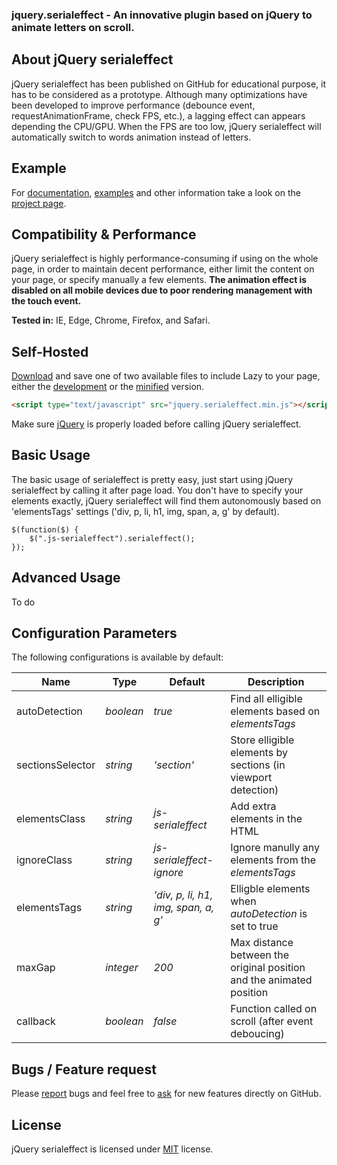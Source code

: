 ### jquery.serialeffect - An innovative plugin based on jQuery to animate letters on scroll.

## About jQuery serialeffect
jQuery serialeffect has been published on GitHub for educational purpose, it has to be considered as a prototype. Although many optimizations have been developed to improve performance (debounce event, requestAnimationFrame, check FPS, etc.), a lagging effect can appears depending the CPU/GPU. When the FPS are too low, jQuery serialeffect will automatically switch to words animation instead of letters.


## Example
For [documentation](http://jquery.eisbehr.de/lazy/#parameter), [examples](http://jquery.eisbehr.de/lazy/#examples) and other information take a look on the [project page](http://jquery.eisbehr.de/lazy/).


## Compatibility & Performance
jQuery serialeffect is highly performance-consuming if using on the whole page, in order to maintain decent performance, either limit the content on your page, or specify manually a few elements. **The animation effect is disabled on all mobile devices due to poor rendering management with the touch event.**

**Tested in:** IE, Edge, Chrome, Firefox, and Safari.


## Self-Hosted
[Download](https://github.com/kevinmeunier/jquery.serialeffect/archive/master.zip) and save one of two available files to include Lazy to your page, either the [development](http://raw.githubusercontent.com/kevinmeunier/jquery.serialeffect/master/jquery.serialeffect.js) or the [minified](http://raw.githubusercontent.com/kevinmeunier/jquery.serialeffect/master/jquery.serialeffect.min.js) version.
```HTML
<script type="text/javascript" src="jquery.serialeffect.min.js"></script>
```

Make sure [jQuery](http://jquery.com) is properly loaded before calling jQuery serialeffect. 


## Basic Usage
The basic usage of serialeffect is pretty easy, just start using jQuery serialeffect by calling it after page load. You don't have to specify your elements exactly, jQuery serialeffect will find them autonomously based on 'elementsTags' settings ('div, p, li, h1, img, span, a, g' by default).
```JS
$(function($) {
    $(".js-serialeffect").serialeffect();
});
```


## Advanced Usage
To do

## Configuration Parameters
The following configurations is available by default:

Name               | Type       | Default                             | Description
------------------ | ---------- | ----------------------------------- | -----------
autoDetection      | *boolean*  | *true*                              | Find all elligible elements based on *elementsTags* 
sectionsSelector   | *string*   | *'section'*                         | Store elligible elements by sections (in viewport detection)
elementsClass      | *string*   | *js-serialeffect*                   | Add extra elements in the HTML
ignoreClass        | *string*   | *js-serialeffect-ignore*            | Ignore manully any elements from the *elementsTags* 
elementsTags       | *string*   | *'div, p, li, h1, img, span, a, g'* | Elligble elements when *autoDetection* is set to true
maxGap             | *integer*  | *200*                               | Max distance between the original position and the animated position
callback           | *boolean*  | *false*                             | Function called on scroll (after event deboucing)


## Bugs / Feature request
Please [report](http://github.com/kevinmeunier/jquery.serialeffect/issues) bugs and feel free to [ask](http://github.com/kevinmeunier/jquery.serialeffect/issues) for new features directly on GitHub.


## License
jQuery serialeffect is licensed under [MIT](http://www.opensource.org/licenses/mit-license.php) license.
